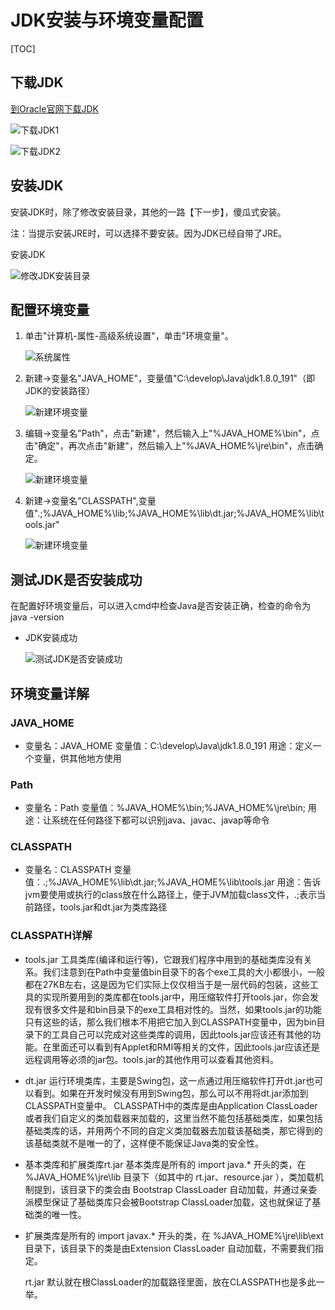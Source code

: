 # JDK安装与环境变量配置

[TOC]

## 下载JDK

 [到Oracle官网下载JDK](https://www.oracle.com/technetwork/java/javase/downloads/index.html)

![下载JDK1](https://raw.githubusercontent.com/JourWon/image/master/JDK安装与环境变量配置/下载JDK1.png)

![下载JDK2](https://raw.githubusercontent.com/JourWon/image/master/JDK安装与环境变量配置/下载JDK2.png)



## 安装JDK

安装JDK时，除了修改安装目录，其他的一路【下一步】，傻瓜式安装。

注：当提示安装JRE时，可以选择不要安装。因为JDK已经自带了JRE。

安装JDK

![修改JDK安装目录](https://raw.githubusercontent.com/JourWon/image/master/JDK安装与环境变量配置/修改JDK安装目录.png)



## 配置环境变量

1. 单击"计算机-属性-高级系统设置"，单击"环境变量"。

   ![系统属性](https://raw.githubusercontent.com/JourWon/image/master/JDK安装与环境变量配置/系统属性.png)

2. 新建->变量名"JAVA_HOME"，变量值"C:\develop\Java\jdk1.8.0_191"（即JDK的安装路径） 

   ![新建环境变量](https://raw.githubusercontent.com/JourWon/image/master/JDK安装与环境变量配置/新建系统变量JAVA_HOME.png)

3. 编辑->变量名"Path"，点击"新建"，然后输入上"%JAVA_HOME%\bin"，点击"确定"，再次点击"新建"，然后输入上"%JAVA_HOME%\jre\bin"，点击确定。

   ![新建环境变量](https://raw.githubusercontent.com/JourWon/image/master/JDK安装与环境变量配置/新建环境变量.png)

4. 新建->变量名"CLASSPATH",变量值".;%JAVA_HOME%\lib;%JAVA_HOME%\lib\dt.jar;%JAVA_HOME%\lib\tools.jar"

   ![新建环境变量](https://raw.githubusercontent.com/JourWon/image/master/JDK安装与环境变量配置/新建系统变量CLASSPATH.png)



## 测试JDK是否安装成功

在配置好环境变量后，可以进入cmd中检查Java是否安装正确，检查的命令为 java -version

- JDK安装成功

  ![测试JDK是否安装成功](https://raw.githubusercontent.com/JourWon/image/master/JDK安装与环境变量配置/测试JDK是否安装成功.png)



## 环境变量详解

### JAVA_HOME

- 变量名：JAVA_HOME
  变量值：C:\develop\Java\jdk1.8.0_191
  用途：定义一个变量，供其他地方使用

### Path

- 变量名：Path
  变量值：%JAVA_HOME%\bin;%JAVA_HOME%\jre\bin;
  用途：让系统在任何路径下都可以识别java、javac、javap等命令

### CLASSPATH

- 变量名：CLASSPATH
  变量值：.;%JAVA_HOME%\lib\dt.jar;%JAVA_HOME%\lib\tools.jar
  用途：告诉jvm要使用或执行的class放在什么路径上，便于JVM加载class文件，.;表示当前路径，tools.jar和dt.jar为类库路径

### CLASSPATH详解

- tools.jar
  工具类库(编译和运行等)，它跟我们程序中用到的基础类库没有关系。我们注意到在Path中变量值bin目录下的各个exe工具的大小都很小，一般都在27KB左右，这是因为它们实际上仅仅相当于是一层代码的包装，这些工具的实现所要用到的类库都在tools.jar中，用压缩软件打开tools.jar，你会发现有很多文件是和bin目录下的exe工具相对性的。当然，如果tools.jar的功能只有这些的话，那么我们根本不用把它加入到CLASSPATH变量中，因为bin目录下的工具自己可以完成对这些类库的调用，因此tools.jar应该还有其他的功能。在里面还可以看到有Applet和RMI等相关的文件，因此tools.jar应该还是远程调用等必须的jar包。tools.jar的其他作用可以查看其他资料。

- dt.jar
  运行环境类库，主要是Swing包，这一点通过用压缩软件打开dt.jar也可以看到。如果在开发时候没有用到Swing包，那么可以不用将dt.jar添加到CLASSPATH变量中。
  CLASSPATH中的类库是由Application ClassLoader或者我们自定义的类加载器来加载的，这里当然不能包括基础类库，如果包括基础类库的话，并用两个不同的自定义类加载器去加载该基础类，那它得到的该基础类就不是唯一的了，这样便不能保证Java类的安全性。

- 基本类库和扩展类库rt.jar
  基本类库是所有的 import java.* 开头的类，在 %JAVA_HOME%\jre\lib 目录下（如其中的 rt.jar、resource.jar ），类加载机制提到，该目录下的类会由 Bootstrap ClassLoader 自动加载，并通过亲委派模型保证了基础类库只会被Bootstrap ClassLoader加载，这也就保证了基础类的唯一性。

- 扩展类库是所有的 import javax.* 开头的类，在 %JAVA_HOME%\jre\lib\ext 目录下，该目录下的类是由Extension ClassLoader 自动加载，不需要我们指定。

  rt.jar 默认就在根ClassLoader的加载路径里面，放在CLASSPATH也是多此一举。

